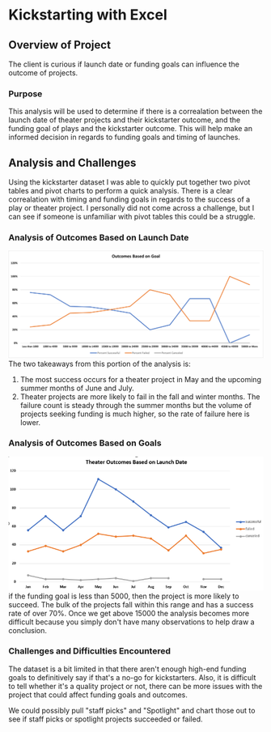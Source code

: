 # Kickstarting with Excel

## Overview of Project
The client is curious if launch date or funding goals can influence the outcome of projects.

### Purpose
This analysis will be used to determine if there is a correalation between the launch date of theater projects and their kickstarter outcome, and the funding goal of plays and the kickstarter outcome. This will help make an informed decision in regards to funding goals and timing of launches.

## Analysis and Challenges
Using the kickstarter dataset I was able to quickly put together two pivot tables and pivot charts to perform a quick analysis. There is a clear correalation with timing and funding goals in regards to the success of a play or theater project. I personally did not come across a challenge, but I can see if someone is unfamiliar with pivot tables this could be a struggle. 
### Analysis of Outcomes Based on Launch Date
![Outcomes Vs Goals](https://github.com/ecregger/kickstarter-analysis/blob/main/resources/Outcomes_vs_Goals.png)
The two takeaways from this portion of the analysis is:
1. The most success occurs for a theater project in May and the upcoming summer months of June and July.
2. Theater projects are more likely to fail in the fall and winter months. The failure count is steady through the summer months but the volume of projects seeking funding is much higher, so the rate of failure here is lower. 
### Analysis of Outcomes Based on Goals
![Outcomes Vs Launch](https://github.com/ecregger/kickstarter-analysis/blob/main/resources/Theater_Outcomes_vs_Launch.png)
if the funding goal is less than 5000, then the project is more likely to succeed. The bulk of the projects fall within this range and has a success rate of over 70%. Once we get above 15000 the analysis becomes more difficult because you simply don't have many observations to help draw a conclusion.

### Challenges and Difficulties Encountered
The dataset is a bit limited in that there aren't enough high-end funding goals to definitively say if that's a no-go for kickstarters. Also, it is difficult to tell whether it's a quality project or not, there can be more issues with the project that could affect funding goals and outcomes. 

We could possibly pull "staff picks" and "Spotlight" and chart those out to see if staff picks or spotlight projects succeeded or failed. 
